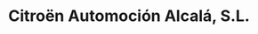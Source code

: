 ---
title: "Citroën Automoción Alcalá, S.L."
url: /alcala-de-henares/citroen-automocion-alcala-s-l-via-complutense/
shop: coche
---